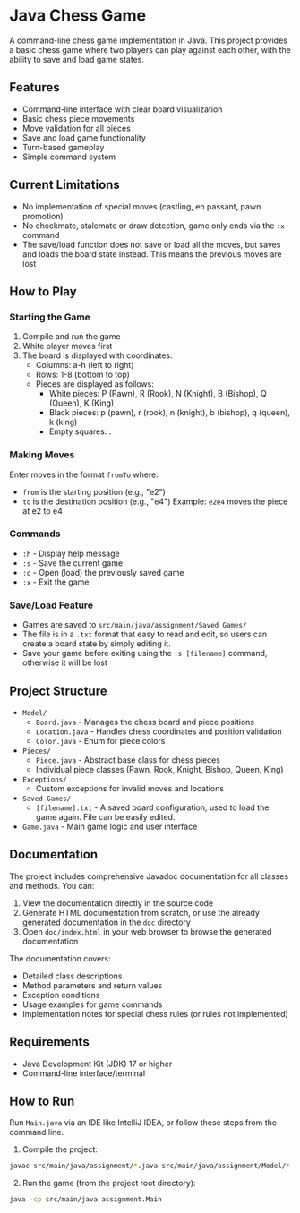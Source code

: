 # Java Chess Game

A command-line chess game implementation in Java. This project provides a basic chess game where two players can play against each other, with the ability to save and load game states.

## Features

- Command-line interface with clear board visualization
- Basic chess piece movements
- Move validation for all pieces
- Save and load game functionality
- Turn-based gameplay
- Simple command system

## Current Limitations

- No implementation of special moves (castling, en passant, pawn promotion)
- No checkmate, stalemate or draw detection, game only ends via the `:x` command
- The save/load function does not save or load all the moves, but saves and loads the board state instead. This means the previous moves are lost

## How to Play

### Starting the Game

1. Compile and run the game
2. White player moves first
3. The board is displayed with coordinates:
    - Columns: a-h (left to right)
    - Rows: 1-8 (bottom to top)
    - Pieces are displayed as follows:
        - White pieces: P (Pawn), R (Rook), N (Knight), B (Bishop), Q (Queen), K (King)
        - Black pieces: p (pawn), r (rook), n (knight), b (bishop), q (queen), k (king)
        - Empty squares: .

### Making Moves

Enter moves in the format `fromTo` where:
- `from` is the starting position (e.g., "e2")
- `to` is the destination position (e.g., "e4")
  Example: `e2e4` moves the piece at e2 to e4

### Commands

- `:h` - Display help message
- `:s` - Save the current game
- `:o` - Open (load) the previously saved game
- `:x` - Exit the game

### Save/Load Feature

- Games are saved to `src/main/java/assignment/Saved Games/`
- The file is in a `.txt` format that easy to read and edit, so users can create a board state by simply editing it.
- Save your game before exiting using the `:s [filename]` command, otherwise it will be lost

## Project Structure

- `Model/`
    - `Board.java` - Manages the chess board and piece positions
    - `Location.java` - Handles chess coordinates and position validation
    - `Color.java` - Enum for piece colors
- `Pieces/`
    - `Piece.java` - Abstract base class for chess pieces
    - Individual piece classes (Pawn, Rook, Knight, Bishop, Queen, King)
- `Exceptions/`
    - Custom exceptions for invalid moves and locations
- `Saved Games/`
    - `[filename].txt` - A saved board configuration, used to load the game again. File can be easily edited.
- `Game.java` - Main game logic and user interface

## Documentation

The project includes comprehensive Javadoc documentation for all classes and methods. You can:

1. View the documentation directly in the source code
2. Generate HTML documentation from scratch, or use the already generated documentation in the `doc` directory
3. Open `doc/index.html` in your web browser to browse the generated documentation

The documentation covers:
- Detailed class descriptions
- Method parameters and return values
- Exception conditions
- Usage examples for game commands
- Implementation notes for special chess rules (or rules not implemented)

## Requirements

- Java Development Kit (JDK) 17 or higher
- Command-line interface/terminal

## How to Run

Run `Main.java` via an IDE like IntelliJ IDEA, or follow these steps from the command line.

1. Compile the project:
```bash
javac src/main/java/assignment/*.java src/main/java/assignment/Model/*.java src/main/java/assignment/Pieces/*.java src/main/java/assignment/Exceptions/*.java
```

2. Run the game (from the project root directory):
```bash
java -cp src/main/java assignment.Main
```